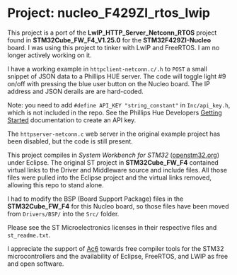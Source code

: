 # Project: nucleo_F429ZI_rtos_lwip

This project is a port of the **LwIP_HTTP_Server_Netconn_RTOS** project found in
**STM32Cube_FW_F4_V1.25.0** for the **STM32F429ZI-Nucleo** board. 
I was using this project to tinker with LwIP and FreeRTOS. I am no longer actively
working on it.  

I have a working example in `httpclient-netconn.c/.h` to `POST` 
a small snippet of JSON data to a Phillips HUE server. The code will toggle light #9
on/off with pressing the blue user button on the Nucleo board. The IP address and 
JSON derails are are hard-coded.

Note: you need to add `#define API_KEY "string_constant"` in `Inc/api_key.h`, which is 
not included in the  repo. See the Phillips Hue Developers [Getting Started](https://developers.meethue.com/develop/get-started-2/) documentation to create 
an API key.

The `httpserver-netconn.c` web server in the original example project has been
disabled, but the code is still present.
 
This project compiles in  _System Workbench for STM32_  \([openstm32.org](https://www.openstm32.org/)\) 
under Eclipse. The original ST project in **STM32Cube_FW_F4** contained virtual
links to the Driver and Middleware source and include files. All those files were pulled into
the Eclipse project and the virtual links removed, allowing this repo to stand alone.

I had to modify the BSP (Board Support Package) files in the **STM32Cube_FW_F4** for this 
Nucleo board, so those files have been moved from `Drivers/BSP/` into the `Src/` folder.

Please see the ST Microelectronics licenses in their respective files and `st_readme.txt`. 

I appreciate the support of [Ac6](https://www.ac6.fr/) towards free compiler tools for the STM32
microcontrollers and the availability of Eclipse, FreeRTOS, and LWIP as free and open software.

